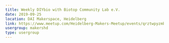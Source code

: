 ```yaml
---
title: Weekly DIYbio with Biotop Community Lab e.V.
date: 2019-09-25
location: DAI Makerspace, Heidelberg
link: https://www.meetup.com/Heidelberg-Makers-Meetup/events/qrztwpyzmbhc/
usergroup: makershd
type: usergroup
---
```

